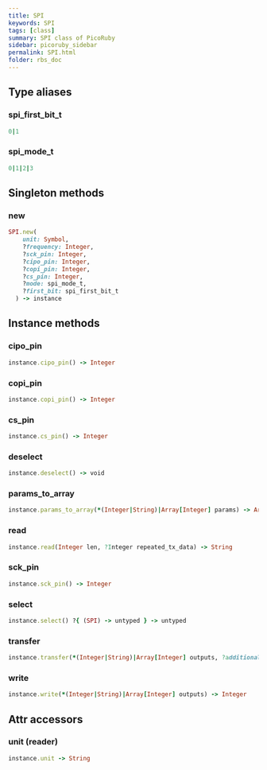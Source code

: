 ```yaml
---
title: SPI
keywords: SPI
tags: [class]
summary: SPI class of PicoRuby
sidebar: picoruby_sidebar
permalink: SPI.html
folder: rbs_doc
---
```

## Type aliases
### spi_first_bit_t
```ruby
0|1
```
### spi_mode_t
```ruby
0|1|2|3
```
## Singleton methods
### new

```ruby
SPI.new(
    unit: Symbol,
    ?frequency: Integer,
    ?sck_pin: Integer,
    ?cipo_pin: Integer,
    ?copi_pin: Integer,
    ?cs_pin: Integer,
    ?mode: spi_mode_t,
    ?first_bit: spi_first_bit_t
  ) -> instance
```
## Instance methods
### cipo_pin

```ruby
instance.cipo_pin() -> Integer
```
### copi_pin

```ruby
instance.copi_pin() -> Integer
```
### cs_pin

```ruby
instance.cs_pin() -> Integer
```
### deselect

```ruby
instance.deselect() -> void
```
### params_to_array

```ruby
instance.params_to_array(*(Integer|String)|Array[Integer] params) -> Array[Integer]
```
### read

```ruby
instance.read(Integer len, ?Integer repeated_tx_data) -> String
```
### sck_pin

```ruby
instance.sck_pin() -> Integer
```
### select

```ruby
instance.select() ?{ (SPI) -> untyped } -> untyped
```
### transfer

```ruby
instance.transfer(*(Integer|String)|Array[Integer] outputs, ?additional_read_bytes: Integer) -> String
```
### write

```ruby
instance.write(*(Integer|String)|Array[Integer] outputs) -> Integer
```
## Attr accessors
### unit (reader)
```ruby
instance.unit -> String
```
